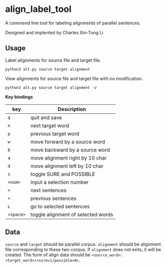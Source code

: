 # align_label_tool

A commend line tool for labeling alignments of parallel sentences.

Designed and implented by Charles Xin-Tong Li

## Usage

Label alignments for source file and target file.

```shell
python3 alt.py source target alignment
```

View alignments for source file and target file with no modification.

```shell
python3 alt.py source target alignment -v
```

**Key bindings**

| key       | Description                        |
| --------- | ---------------------------------- |
| `q`       | quit and save                      |
| `n`       | next target word                   |
| `p`       | previous target word               |
| `w`       | move forward by a source word      |
| `b`       | move backward by a source word     |
| `a`       | move alignment right by 10 char    |
| `d`       | move alignment left by 10 char     |
| `s`       | toggle SURE and POSSIBLE           |
| `<num>`   | input a selection number           |
| `>`       | next sentences                     |
| `<`       | previous sentences                 |
| `L`       | go to selected sentences           |
| `<space>` | toggle alignment of selected words |

## Data

`source` and `target` should be parallel corpus. `alignment` should be alignment file corresponding to these two corpus. If `alignment` does not exits, it will be created. The form of align data should be `<source_word>:<target_word>/<sure=1/possible=0>`.
